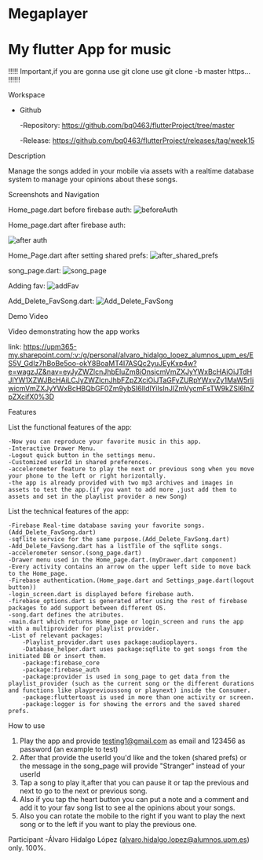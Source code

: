 # Megaplayer 
# My flutter App for music

!!!!! Important,if you are gonna use git clone use git clone -b master https...     !!!!!!

Workspace

- Github
  
    -Repository: https://github.com/bq0463/flutterProject/tree/master
  
    -Release: https://github.com/bq0463/flutterProject/releases/tag/week15

Description

Manage the songs added in your mobile via assets with a realtime database system to manage your opinions about these songs.
 
Screenshots and Navigation

Home_page.dart before firebase auth:
![beforeAuth](https://github.com/bq0463/flutterProject/assets/158185157/931e7e5c-52af-4156-92f7-d1e1f0b36fb6)

Home_page.dart after firebase auth:

![after auth](https://github.com/bq0463/flutterProject/assets/158185157/3b7a3830-5ab9-4feb-b860-ef4b9444f170)

Home_Page.dart after setting shared prefs:
![after_shared_prefs](https://github.com/bq0463/flutterProject/assets/158185157/a8d05b22-ac92-494d-b255-54e24b919140)

song_page.dart:
![song_page](https://github.com/bq0463/flutterProject/assets/158185157/0ea29758-d247-45cf-8b62-ccb9d1526db1)

Adding fav:
![addFav](https://github.com/bq0463/flutterProject/assets/158185157/ce9ebb4a-d116-4658-bb48-5a884c87805f)

Add_Delete_FavSong.dart:
![Add_Delete_FavSong](https://github.com/bq0463/flutterProject/assets/158185157/8194709c-0f44-4d52-ab1f-a08d096fc1a3)

Demo Video

Video demonstrating how the app works

link: https://upm365-my.sharepoint.com/:v:/g/personal/alvaro_hidalgo_lopez_alumnos_upm_es/ES5V_GdIz7hBoBe5oo-okY8BoaMT4I7ASQc2yuJEyKxp4w?e=wagzJZ&nav=eyJyZWZlcnJhbEluZm8iOnsicmVmZXJyYWxBcHAiOiJTdHJlYW1XZWJBcHAiLCJyZWZlcnJhbFZpZXciOiJTaGFyZURpYWxvZy1MaW5rIiwicmVmZXJyYWxBcHBQbGF0Zm9ybSI6IldlYiIsInJlZmVycmFsTW9kZSI6InZpZXcifX0%3D

Features

List the functional features of the app:

    -Now you can reproduce your favorite music in this app.
    -Interactive Drawer Menu.
    -Logout quick button in the settings menu.
    -Customized userId in shared preferences.
    -accelerometer feature to play the next or previous song when you move your phone to the left or right horizontally.
    -the app is already provided with two mp3 archives and images in assets to test the app.(if you want to add more ,just add them to assets and set in the playlist provider a new Song)
List the technical features of the app:
    
    -Firebase Real-time database saving your favorite songs.(Add_Delete_FavSong.dart)
    -sqflite service for the same purpose.(Add_Delete_FavSong.dart)
    -Add_Delete_FavSong.dart has a listTile of the sqflite songs.
    -accelerometer sensor.(song_page.dart)
    -Drawer menu used in the Home_page.dart.(myDrawer.dart component)
    -Every activity contains an arrow on the upper left side to move back to the Home_page.
    -Firebase authentication.(Home_page.dart and Settings_page.dart(logout button))
    -login_screen.dart is displayed before firebase auth.
    -firebase_options.dart is generated after using the rest of firebase packages to add support between different OS.
    -song.dart defines the atributes.
    -main.dart which returns Home_page or login_screen and runs the app with a multiprovider for playlist provider.
    -List of relevant packages:
        -Playlist_provider.dart uses package:audioplayers.
        -Database_helper.dart uses package:sqflite to get songs from the initiated DB or insert them.
        -package:firebase_core
        -package:firebase_auth
        -package:provider is used in song_page to get data from the playlist_provider (such as the current song or the different durations and functions like playprevioussong or playnext) inside the Consumer.
        -package:fluttertoast is used in more than one activity or screen.
        -package:logger is for showing the errors and the saved shared prefs.

How to use

  1. Play the app and provide testing1@gmail.com as email and 123456 as password (an example to test)
  2. After that provide the userId you'd like and the token (shared prefs) or the message in the song_page will provide "Stranger" instead of your userId
  3. Tap a song to play it,after that you can pause it or tap the previous and next to go to the next or previous song.
  4. Also if you tap the heart button you can put a note and a comment and add it to your fav song list to see al the opinions about your songs.
  5. Also you can rotate the mobile to the right if you want to play the next song or to the left if you want to play the previous one.
     
Participant
    -Álvaro Hidalgo López (alvaro.hidalgo.lopez@alumnos.upm.es) only.
    100%.
     
